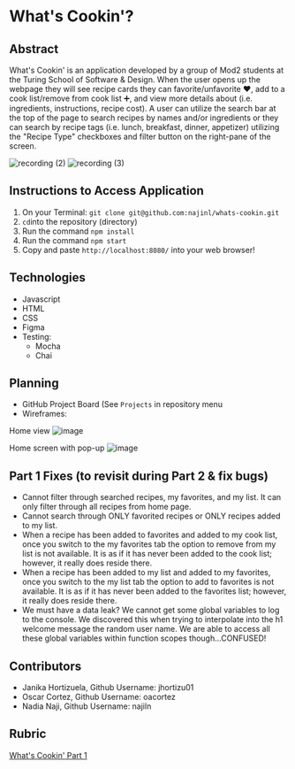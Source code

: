 # What's Cookin'?

## Abstract
What's Cookin' is an application developed by a group of Mod2 students at the Turing School of Software & Design. When the user opens up the webpage they will see recipe cards they can favorite/unfavorite ❤️, add to a cook list/remove from cook list ➕, and view more details about (i.e. ingredients, instructions, recipe cost). A user can utilize the search bar at the top of the page to search recipes by names and/or ingredients or they can search by recipe tags (i.e. lunch, breakfast, dinner, appetizer) utilizing the "Recipe Type" checkboxes and filter button on the right-pane of the screen.

![recording (2)](https://user-images.githubusercontent.com/68795578/132438129-4f30d5cd-0804-4206-9d80-9bf4e9f62a9d.gif)
![recording (3)](https://user-images.githubusercontent.com/68795578/132438267-3a1b0a90-12cf-4178-a429-263e792416f4.gif)



## Instructions to Access Application

1. On your Terminal: `git clone git@github.com:najinl/whats-cookin.git`
2. `cd`into the repository (directory)
3. Run the command `npm install`
4. Run the command `npm start`
5. Copy and paste `http://localhost:8080/` into your web browser!

## Technologies
- Javascript
- HTML
- CSS
- Figma
- Testing:
  - Mocha
  - Chai
  
## Planning
- GitHub Project Board (See `Projects` in repository menu
- Wireframes:

Home view
![image](https://user-images.githubusercontent.com/68795578/131358969-ceacfb84-43a0-4667-b197-71ce1ade59c6.png)

Home screen with pop-up
![image](https://user-images.githubusercontent.com/68795578/131358338-d3dc115f-a2fb-4a0c-b044-8f58ec261504.png)

## Part 1 Fixes (to revisit during Part 2 & fix bugs)
- Cannot filter through searched recipes, my favorites, and my list. It can only filter through all recipes from home page.
- Cannot search through ONLY favorited recipes or ONLY recipes added to my list.
- When a recipe has been added to favorites and added to my cook list, once you switch to the my favorites tab the option to remove from my list is not available. It is as if it has never been added to the cook list; however, it really does reside there.
- When a recipe has been added to my list and added to my favorites, once you switch to the my list tab the option to add to favorites is not available. It is as if it has never been added to the favorites list; however, it really does reside there.
- We must have a data leak? We cannot get some global variables to log to the console. We discovered this when trying to interpolate into the h1 welcome message the random user name. We are able to access all these global variables within function scopes though...CONFUSED!

## Contributors
- Janika Hortizuela, Github Username: jhortizu01
- Oscar Cortez, Github Username: oacortez
- Nadia Naji, Github Username: najiln

## Rubric
[What's Cookin' Part 1](https://frontend.turing.edu/projects/whats-cookin-part-one.html)
